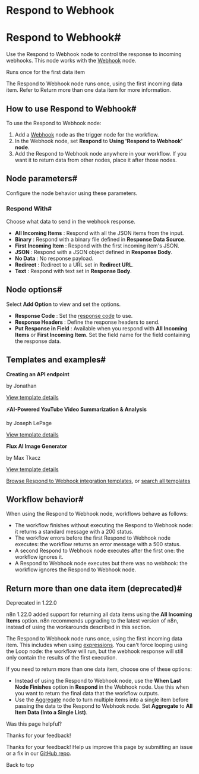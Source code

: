 # Respond to Webhook

[ ](https://github.com/n8n-io/n8n-docs/edit/main/docs/integrations/builtin/core-nodes/n8n-nodes-base.respondtowebhook.md "Edit this page")

# Respond to Webhook#

Use the Respond to Webhook node to control the response to incoming webhooks. This node works with the [Webhook](../n8n-nodes-base.webhook/) node.

Runs once for the first data item

The Respond to Webhook node runs once, using the first incoming data item. Refer to Return more than one data item for more information.

## How to use Respond to Webhook#

To use the Respond to Webhook node:

  1. Add a [Webhook](../n8n-nodes-base.webhook/) node as the trigger node for the workflow.
  2. In the Webhook node, set **Respond** to **Using 'Respond to Webhook' node**.
  3. Add the Respond to Webhook node anywhere in your workflow. If you want it to return data from other nodes, place it after those nodes.



## Node parameters#

Configure the node behavior using these parameters.

### Respond With#

Choose what data to send in the webhook response.

  * **All Incoming Items** : Respond with all the JSON items from the input.
  * **Binary** : Respond with a binary file defined in **Response Data Source**.
  * **First Incoming Item** : Respond with the first incoming item's JSON.
  * **JSON** : Respond with a JSON object defined in **Response Body**.
  * **No Data** : No response payload.
  * **Redirect** : Redirect to a URL set in **Redirect URL**.
  * **Text** : Respond with text set in **Response Body**.



## Node options#

Select **Add Option** to view and set the options.

  * **Response Code** : Set the [response code](https://developer.mozilla.org/en-US/docs/Web/HTTP/Status) to use.
  * **Response Headers** : Define the response headers to send.
  * **Put Response in Field** : Available when you respond with **All Incoming Items** or **First Incoming Item**. Set the field name for the field containing the response data.



## Templates and examples#

**Creating an API endpoint**

by Jonathan

[View template details](https://n8n.io/workflows/1750-creating-an-api-endpoint/)

**⚡AI-Powered YouTube Video Summarization & Analysis**

by Joseph LePage

[View template details](https://n8n.io/workflows/2679-ai-powered-youtube-video-summarization-and-analysis/)

**Flux AI Image Generator**

by Max Tkacz

[View template details](https://n8n.io/workflows/2417-flux-ai-image-generator/)

[Browse Respond to Webhook integration templates](https://n8n.io/integrations/respond-to-webhook/), or [search all templates](https://n8n.io/workflows/)

## Workflow behavior#

When using the Respond to Webhook node, workflows behave as follows:

  * The workflow finishes without executing the Respond to Webhook node: it returns a standard message with a 200 status.
  * The workflow errors before the first Respond to Webhook node executes: the workflow returns an error message with a 500 status.
  * A second Respond to Webhook node executes after the first one: the workflow ignores it.
  * A Respond to Webhook node executes but there was no webhook: the workflow ignores the Respond to Webhook node.



## Return more than one data item (deprecated)#

Deprecated in 1.22.0

n8n 1.22.0 added support for returning all data items using the **All Incoming Items** option. n8n recommends upgrading to the latest version of n8n, instead of using the workarounds described in this section.

The Respond to Webhook node runs once, using the first incoming data item. This includes when using [expressions](../../../../code/expressions/). You can't force looping using the Loop node: the workflow will run, but the webhook response will still only contain the results of the first execution. 

If you need to return more than one data item, choose one of these options:

  * Instead of using the Respond to Webhook node, use the **When Last Node Finishes** option in **Respond** in the Webhook node. Use this when you want to return the final data that the workflow outputs.
  * Use the [Aggregate](../n8n-nodes-base.aggregate/) node to turn multiple items into a single item before passing the data to the Respond to Webhook node. Set **Aggregate** to **All Item Data (Into a Single List)**.

Was this page helpful? 

Thanks for your feedback! 

Thanks for your feedback! Help us improve this page by submitting an issue or a fix in our [GitHub repo](https://github.com/n8n-io/n8n-docs). 

Back to top 
